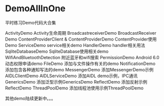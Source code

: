 # DemoAllInOne
平时练习Demo代码大合集

ActivityDemo   Activity生命周期
BroadcastreceiverDemo BroadcastReceiver Demo
ContentProviderClient & ContentProviderDemo ContentProvider使用Demo
ServiceDemo service相关demo
HandlerDemo handler相关用法
SqliteDatabaseDemo SqliteDatabase使用相关demo
WifiAndBluetoothDetection 附近蓝牙和wifi搜索
PermissionDemo Android 6.0动态权限申请demo
FileDemo 添加与文件操作有关的demo
NotificationDemo 添加包含各种通知写法的demo
MessengerDemo 添加MessengerDemo示例
AIDLClientDemo AIDLServiceDemo 添加AIDL demo示例，IPC通讯
GenericsDemo 添加泛型示例GenericsDemo
ReflectDemo 添加反射示例ReflectDemo
ThreadPoolDemo 添加线程池使用示例ThreadPoolDemo

其他demo陆续更新中。。。